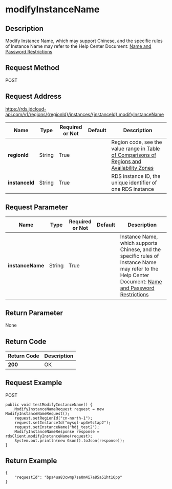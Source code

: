 # modifyInstanceName


## Description
Modify Instance Name, which may support Chinese, and the specific rules of Instance Name may refer to the Help Center Document: [Name and Password Restrictions](../../../documentation/Database-and-Cache-Service/RDS/Introduction/Restrictions/SQLServer-Restrictions.md)

## Request Method
POST

## Request Address
https://rds.jdcloud-api.com/v1/regions/{regionId}/instances/{instanceId}:modifyInstanceName

|Name|Type|Required or Not|Default|Description|
|---|---|---|---|---|
|**regionId**|String|True| |Region code, see the value range in [Table of Comparisons of Regions and Availability Zones](../Enum-Definitions/Regions-AZ.md)|
|**instanceId**|String|True| |RDS instance ID, the unique identifier of one RDS instance|

## Request Parameter
|Name|Type|Required or Not|Default|Description|
|---|---|---|---|---|
|**instanceName**|String|True| |Instance Name, which supports Chinese, and the specific rules of Instance Name may refer to the Help Center Document: [Name and Password Restrictions](../../../documentation/Database-and-Cache-Service/RDS/Introduction/Restrictions/SQLServer-Restrictions.md)|


## Return Parameter
None


## Return Code
|Return Code|Description|
|---|---|
|**200**|OK|

## Request Example
POST
```
public void testModifyInstanceName() {
    ModifyInstanceNameRequest request = new ModifyInstanceNameRequest();
    request.setRegionId("cn-north-1");
    request.setInstanceId("mysql-wp4e9ztap2");
    request.setInstanceName("hdj_test2");
    ModifyInstanceNameResponse response = rdsClient.modifyInstanceName(request);
    System.out.println(new Gson().toJson(response));
}

```

## Return Example
```
{
    "requestId": "bpa4ua83cwmp7se0m4i7a85a51ht16pp"
}
```
